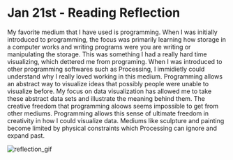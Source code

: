 # Jan 21st - Reading Reflection

My favorite medium that I have used is programming. When I was initially introduced to programming, the focus was primarily learning how storage in a computer works and writing programs were you are writing or manipulating the storage. This was something I had a really hard time visualizing, which dettered me from programing. When I was introduced to other programming softwares such as Processing, I immidietly could understand why I really loved working in this medium. Programming allows an abstract way to visualize ideas that possibly people were unable to visualize before. My focus on data visualization has allowed me to take these abstract data sets and illustrate the meaning behind them. The creative freedom that programming aloows seems impossible to get from other mediums. Programming allows this sense of ultimate freedom in creativity in how I could visualize data. Mediums like sculpture and painting become limited by physical constraints which Processing can ignore and expand past. 

![reflection_gif](/Users/Ari/Desktop/creativetech/reflections/reflection_gif.gif)

